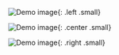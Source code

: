
![Demo image](demo.jpg){: .left .small}

![Demo image](demo.jpg){: .center .small}

![Demo image](demo.jpg){: .right .small}
